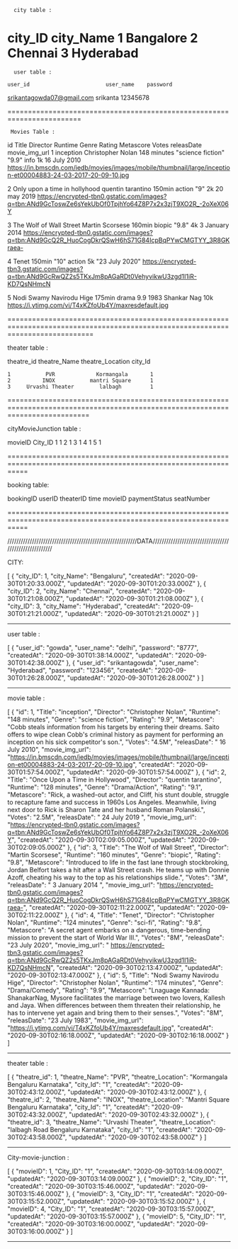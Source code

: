       city table :

city_ID     city_Name
  1         Bangalore 
  2         Chennai
  3         Hyderabad 
======================================================================

      user table : 

    user_id                        user_name    password 
srikantagowda07@gmail.com           srikanta    12345678

========================================================================


     Movies Table :

id             Title           Director             Runtime    Genre                 Rating  Metascore  Votes  releasDate      movie_img_url 
1    inception    Christopher Nolan  148 minutes  "science fiction"      "9.9"   info       1k     16 July 2010    https://in.bmscdn.com/iedb/movies/images/mobile/thumbnail/large/inception-et00004883-24-03-2017-20-09-10.jpg


2  Only upon a time in hollyhood quentin tarantino    150min action "9"      2k   20 may 2019   https://encrypted-tbn0.gstatic.com/images?q=tbn:ANd9GcToswZe6sYekUbOf0TpjhYo64Z8P7x2x3zjT9XO2R_-2oXeX06Y


3    The Wolf of Wall Street  Martin Scorsese     160min biopic    "9.8"   4k  3 January 2014   https://encrypted-tbn0.gstatic.com/images?q=tbn:ANd9GcQ2R_HuoCogDkrQSwH6hS71G84IcpBqPYwCMGTYY_3R8GKraea-


4   Tenet   150min  "10"  action    5k "23 July 2020"  https://encrypted-tbn3.gstatic.com/images?q=tbn:ANd9GcRwQZ2s5TKxJm8pAGaRDt0VehyvikwU3zgd1I1iR-KD7QsNHmcN 
 


5 Nodi Swamy Navirodu Hige 175min drama 9.9  1983 Shankar Nag 10k https://i.ytimg.com/vi/T4xKZfoUb4Y/maxresdefault.jpg


=================================================================================================================================


  theater table : 

  theatre_id  theatre_Name  theatre_Location   city_Id 

    1           PVR             Kormangala       1
    2          INOX           mantri Square      1
    3     Urvashi Theater        lalbagh         1

================================================================================================================================


cityMovieJunction table :

 movieID   City_ID
   1         1
   2         1
   3         1
   4         1
   5         1

=================================================================================================================

booking table: 

bookingID  userID theaterID time movieID paymentStatus seatNumber

 
=================================================================================================================



//////////////////////////////////////////////////////////DATA//////////////////////////////////////////////////////


CITY:

[
    {
        "city_ID": 1,
        "city_Name": "Bengaluru",
        "createdAt": "2020-09-30T01:20:33.000Z",
        "updatedAt": "2020-09-30T01:20:33.000Z"
    },
    {
        "city_ID": 2,
        "city_Name": "Chennai",
        "createdAt": "2020-09-30T01:21:08.000Z",
        "updatedAt": "2020-09-30T01:21:08.000Z"
    },
    {
        "city_ID": 3,
        "city_Name": "Hyderabad",
        "createdAt": "2020-09-30T01:21:21.000Z",
        "updatedAt": "2020-09-30T01:21:21.000Z"
    }
]


----------------------------------------------------------------------------------------------------------------------------

user table : 

[
    {
        "user_id": "gowda",
        "user_name": "delhi",
        "password": "8777",
        "createdAt": "2020-09-30T01:38:14.000Z",
        "updatedAt": "2020-09-30T01:42:38.000Z"
    },
    {
        "user_id": "srikantagowda",
        "user_name": "Hyderabad",
        "password": "123456",
        "createdAt": "2020-09-30T01:26:28.000Z",
        "updatedAt": "2020-09-30T01:26:28.000Z"
    }
]

------------------------------------------------------------------------------------------------------------------------

movie table : 

[
    {
        "id": 1,
        "Title": "inception",
        "Director": "Christopher Nolan",
        "Runtime": "148 minutes",
        "Genre": "science fiction",
        "Rating": "9.9",
        "Metascore": "Cobb steals information from his targets by entering their dreams. Saito offers to wipe clean Cobb's criminal history as payment for performing an inception on his sick competitor's son.",
        "Votes": "4.5M",
        "releasDate": " 16 July 2010",
        "movie_img_url": "https://in.bmscdn.com/iedb/movies/images/mobile/thumbnail/large/inception-et00004883-24-03-2017-20-09-10.jpg",
        "createdAt": "2020-09-30T01:57:54.000Z",
        "updatedAt": "2020-09-30T01:57:54.000Z"
    },
    {
        "id": 2,
        "Title": "Once Upon a Time in Hollywood",
        "Director": "quentin tarantino",
        "Runtime": "128 minutes",
        "Genre": "Drama/Action",
        "Rating": "9.1",
        "Metascore": "Rick, a washed-out actor, and Cliff, his stunt double, struggle to recapture fame and success in 1960s Los Angeles. Meanwhile, living next door to Rick is Sharon Tate and her husband Roman Polanski.",
        "Votes": "2.5M",
        "releasDate": " 24 July 2019 ",
        "movie_img_url": "https://encrypted-tbn0.gstatic.com/images?q=tbn:ANd9GcToswZe6sYekUbOf0TpjhYo64Z8P7x2x3zjT9XO2R_-2oXeX06Y",
        "createdAt": "2020-09-30T02:09:05.000Z",
        "updatedAt": "2020-09-30T02:09:05.000Z"
    },
    {
        "id": 3,
        "Title": "The Wolf of Wall Street",
        "Director": "Martin Scorsese",
        "Runtime": "160 minutes",
        "Genre": "biopic",
        "Rating": "9.8",
        "Metascore": "Introduced to life in the fast lane through stockbroking, Jordan Belfort takes a hit after a Wall Street crash. He teams up with Donnie Azoff, cheating his way to the top as his relationships slide.",
        "Votes": "3M",
        "releasDate": " 3 January 2014 ",
        "movie_img_url": "https://encrypted-tbn0.gstatic.com/images?q=tbn:ANd9GcQ2R_HuoCogDkrQSwH6hS71G84IcpBqPYwCMGTYY_3R8GKraea-",
        "createdAt": "2020-09-30T02:11:22.000Z",
        "updatedAt": "2020-09-30T02:11:22.000Z"
    },
    {
        "id": 4,
        "Title": "Tenet",
        "Director": "Christopher Nolan",
        "Runtime": "124 minutes",
        "Genre": "sci-fi",
        "Rating": "9.8",
        "Metascore": "A secret agent embarks on a dangerous, time-bending mission to prevent the start of World War III.",
        "Votes": "8M",
        "releasDate": "23 July 2020",
        "movie_img_url": " https://encrypted-tbn3.gstatic.com/images?q=tbn:ANd9GcRwQZ2s5TKxJm8pAGaRDt0VehyvikwU3zgd1I1iR-KD7QsNHmcN",
        "createdAt": "2020-09-30T02:13:47.000Z",
        "updatedAt": "2020-09-30T02:13:47.000Z"
    },
    {
        "id": 5,
        "Title": "Nodi Swamy Navirodu Hige",
        "Director": "Christopher Nolan",
        "Runtime": "174 minutes",
        "Genre": "Drama/Comedy",
        "Rating": "9.9",
        "Metascore": "Lnaguage Kannada: ShanakarNag, Mysore facilitates the marriage between two lovers, Kallesh and Jaya. When differences between them threaten their relationship, he has to intervene yet again and bring them to their senses.",
        "Votes": "8M",
        "releasDate": "23 July 1983",
        "movie_img_url": "https://i.ytimg.com/vi/T4xKZfoUb4Y/maxresdefault.jpg",
        "createdAt": "2020-09-30T02:16:18.000Z",
        "updatedAt": "2020-09-30T02:16:18.000Z"
    }
]

---------------------------------------------------------------------------------------------------------------------------------



theater table : 

[
    {
        "theatre_id": 1,
        "theatre_Name": "PVR",
        "theatre_Location": "Kormangala Bengaluru Karnataka",
        "city_Id": "1",
        "createdAt": "2020-09-30T02:43:12.000Z",
        "updatedAt": "2020-09-30T02:43:12.000Z"
    },
    {
        "theatre_id": 2,
        "theatre_Name": "INOX",
        "theatre_Location": "Mantri Square Bengaluru Karnataka",
        "city_Id": "1",
        "createdAt": "2020-09-30T02:43:32.000Z",
        "updatedAt": "2020-09-30T02:43:32.000Z"
    },
    {
        "theatre_id": 3,
        "theatre_Name": "Urvashi Theater",
        "theatre_Location": "lalbagh Road Bengaluru Karnataka",
        "city_Id": "1",
        "createdAt": "2020-09-30T02:43:58.000Z",
        "updatedAt": "2020-09-30T02:43:58.000Z"
    }
]

--------------------------------------------------------------------------------------------------------------------------

City-movie-junction : 

[
    {
        "movieID": 1,
        "City_ID": "1",
        "createdAt": "2020-09-30T03:14:09.000Z",
        "updatedAt": "2020-09-30T03:14:09.000Z"
    },
    {
        "movieID": 2,
        "City_ID": "1",
        "createdAt": "2020-09-30T03:15:46.000Z",
        "updatedAt": "2020-09-30T03:15:46.000Z"
    },
    {
        "movieID": 3,
        "City_ID": "1",
        "createdAt": "2020-09-30T03:15:52.000Z",
        "updatedAt": "2020-09-30T03:15:52.000Z"
    },
    {
        "movieID": 4,
        "City_ID": "1",
        "createdAt": "2020-09-30T03:15:57.000Z",
        "updatedAt": "2020-09-30T03:15:57.000Z"
    },
    {
        "movieID": 5,
        "City_ID": "1",
        "createdAt": "2020-09-30T03:16:00.000Z",
        "updatedAt": "2020-09-30T03:16:00.000Z"
    }
]

-------------------------------------------------------------------------------------------------------------------------












